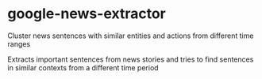 google-news-extractor
=====================

Cluster news sentences with similar entities and actions from different time ranges

Extracts important sentences from news stories and tries to find sentences in similar contexts from a different time period
